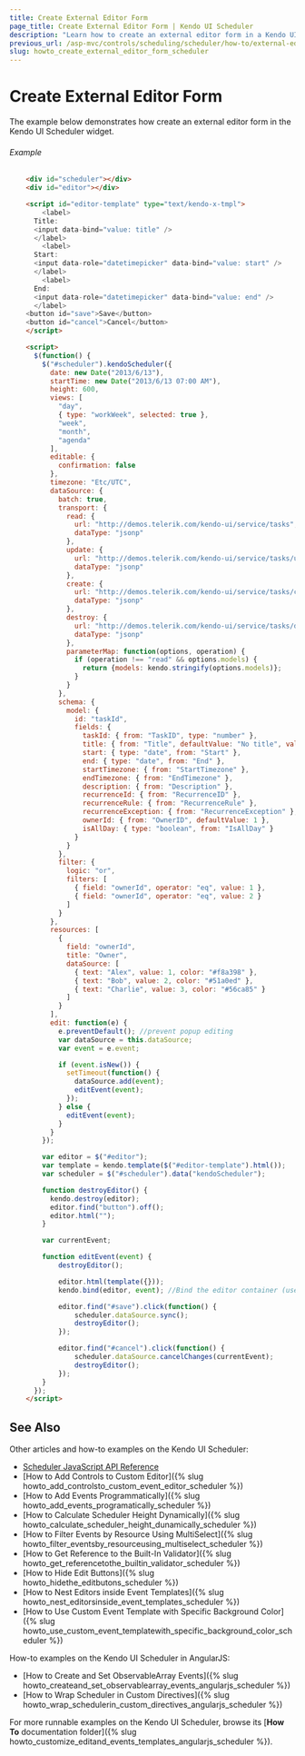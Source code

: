 ```yaml
---
title: Create External Editor Form
page_title: Create External Editor Form | Kendo UI Scheduler
description: "Learn how to create an external editor form in a Kendo UI Scheduler widget."
previous_url: /asp-mvc/controls/scheduling/scheduler/how-to/external-editor-form
slug: howto_create_external_editor_form_scheduler
---
```


# Create External Editor Form

The example below demonstrates how create an external editor form in the Kendo UI Scheduler widget.

###### Example

```html
    <div id="scheduler"></div>
    <div id="editor"></div>

    <script id="editor-template" type="text/kendo-x-tmpl">
 		<label>
      Title:
      <input data-bind="value: title" />
      </label>
 		<label>
      Start:
      <input data-role="datetimepicker" data-bind="value: start" />
      </label>
 		<label>
      End:
      <input data-role="datetimepicker" data-bind="value: end" />
      </label>
    <button id="save">Save</button>
    <button id="cancel">Cancel</button>
    </script>

    <script>
      $(function() {
        $("#scheduler").kendoScheduler({
          date: new Date("2013/6/13"),
          startTime: new Date("2013/6/13 07:00 AM"),
          height: 600,
          views: [
            "day",
            { type: "workWeek", selected: true },
            "week",
            "month",
            "agenda"
          ],
          editable: {
            confirmation: false
          },
          timezone: "Etc/UTC",
          dataSource: {
            batch: true,
            transport: {
              read: {
                url: "http://demos.telerik.com/kendo-ui/service/tasks",
                dataType: "jsonp"
              },
              update: {
                url: "http://demos.telerik.com/kendo-ui/service/tasks/update",
                dataType: "jsonp"
              },
              create: {
                url: "http://demos.telerik.com/kendo-ui/service/tasks/create",
                dataType: "jsonp"
              },
              destroy: {
                url: "http://demos.telerik.com/kendo-ui/service/tasks/destroy",
                dataType: "jsonp"
              },
              parameterMap: function(options, operation) {
                if (operation !== "read" && options.models) {
                  return {models: kendo.stringify(options.models)};
                }
              }
            },
            schema: {
              model: {
                id: "taskId",
                fields: {
                  taskId: { from: "TaskID", type: "number" },
                  title: { from: "Title", defaultValue: "No title", validation: { required: true } },
                  start: { type: "date", from: "Start" },
                  end: { type: "date", from: "End" },
                  startTimezone: { from: "StartTimezone" },
                  endTimezone: { from: "EndTimezone" },
                  description: { from: "Description" },
                  recurrenceId: { from: "RecurrenceID" },
                  recurrenceRule: { from: "RecurrenceRule" },
                  recurrenceException: { from: "RecurrenceException" },
                  ownerId: { from: "OwnerID", defaultValue: 1 },
                  isAllDay: { type: "boolean", from: "IsAllDay" }
                }
              }
            },
            filter: {
              logic: "or",
              filters: [
                { field: "ownerId", operator: "eq", value: 1 },
                { field: "ownerId", operator: "eq", value: 2 }
              ]
            }
          },
          resources: [
            {
              field: "ownerId",
              title: "Owner",
              dataSource: [
                { text: "Alex", value: 1, color: "#f8a398" },
                { text: "Bob", value: 2, color: "#51a0ed" },
                { text: "Charlie", value: 3, color: "#56ca85" }
              ]
            }
          ],
          edit: function(e) {
            e.preventDefault(); //prevent popup editing
            var dataSource = this.dataSource;
            var event = e.event;

            if (event.isNew()) {
              setTimeout(function() {
                dataSource.add(event);
                editEvent(event);
              });
            } else {
              editEvent(event);
            }
          }
        });

        var editor = $("#editor");
        var template = kendo.template($("#editor-template").html());
        var scheduler = $("#scheduler").data("kendoScheduler");

        function destroyEditor() {
          kendo.destroy(editor);
          editor.find("button").off();
          editor.html("");
        }

        var currentEvent;

        function editEvent(event) {
            destroyEditor();

            editor.html(template({}));
            kendo.bind(editor, event); //Bind the editor container (uses MVVM)

            editor.find("#save").click(function() {
                scheduler.dataSource.sync();
                destroyEditor();
            });

            editor.find("#cancel").click(function() {
                scheduler.dataSource.cancelChanges(currentEvent);
                destroyEditor();
            });
        }
      });
    </script>
```

## See Also

Other articles and how-to examples on the Kendo UI Scheduler:

* [Scheduler JavaScript API Reference](/api/javascript/ui/scheduler)
* [How to Add Controls to Custom Editor]({% slug howto_add_controlsto_custom_event_editor_scheduler %})
* [How to Add Events Programmatically]({% slug howto_add_events_programatically_scheduler %})
* [How to Calculate Scheduler Height Dynamically]({% slug howto_calculate_scheduler_height_dunamically_scheduler %})
* [How to Filter Events by Resource Using MultiSelect]({% slug howto_filter_eventsby_resourceusing_multiselect_scheduler %})
* [How to Get Reference to the Built-In Validator]({% slug howto_get_referencetothe_builtin_validator_scheduler %})
* [How to Hide Edit Buttons]({% slug howto_hidethe_editbutons_scheduler %})
* [How to Nest Editors inside Event Templates]({% slug howto_nest_editorsinside_event_templates_scheduler %})
* [How to Use Custom Event Template with Specific Background Color]({% slug howto_use_custom_event_templatewith_specific_background_color_scheduler %})

How-to examples on the Kendo UI Scheduler in AngularJS:

* [How to Create and Set ObservableArray Events]({% slug howto_createand_set_observablearray_events_angularjs_scheduler %})
* [How to Wrap Scheduler in Custom Directives]({% slug howto_wrap_schedulerin_custom_directives_angularjs_scheduler %})

For more runnable examples on the Kendo UI Scheduler, browse its [**How To** documentation folder]({% slug howto_customize_editand_events_templates_angularjs_scheduler %}).
